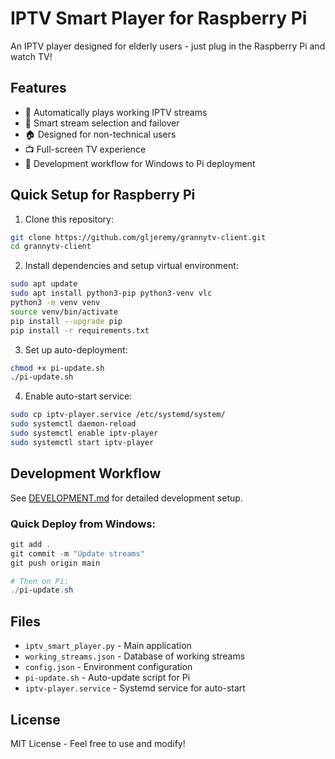# IPTV Smart Player for Raspberry Pi

An IPTV player designed for elderly users - just plug in the Raspberry Pi and watch TV!

## Features

- 🎥 Automatically plays working IPTV streams
- 🔄 Smart stream selection and failover
- 🏠 Designed for non-technical users
- 📺 Full-screen TV experience
- 🔧 Development workflow for Windows to Pi deployment

## Quick Setup for Raspberry Pi

1. Clone this repository:
```bash
git clone https://github.com/gljeremy/grannytv-client.git
cd grannytv-client
```

2. Install dependencies and setup virtual environment:
```bash
sudo apt update
sudo apt install python3-pip python3-venv vlc
python3 -m venv venv
source venv/bin/activate
pip install --upgrade pip
pip install -r requirements.txt
```

3. Set up auto-deployment:
```bash
chmod +x pi-update.sh
./pi-update.sh
```

4. Enable auto-start service:
```bash
sudo cp iptv-player.service /etc/systemd/system/
sudo systemctl daemon-reload
sudo systemctl enable iptv-player
sudo systemctl start iptv-player
```

## Development Workflow

See [DEVELOPMENT.md](DEVELOPMENT.md) for detailed development setup.

### Quick Deploy from Windows:
```powershell
git add .
git commit -m "Update streams"
git push origin main

# Then on Pi:
./pi-update.sh
```

## Files

- `iptv_smart_player.py` - Main application
- `working_streams.json` - Database of working streams
- `config.json` - Environment configuration
- `pi-update.sh` - Auto-update script for Pi
- `iptv-player.service` - Systemd service for auto-start

## License

MIT License - Feel free to use and modify!